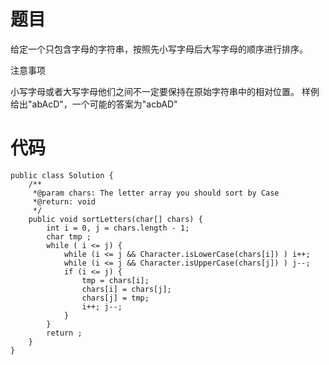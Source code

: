 # 题目
给定一个只包含字母的字符串，按照先小写字母后大写字母的顺序进行排序。

 注意事项

小写字母或者大写字母他们之间不一定要保持在原始字符串中的相对位置。
样例
给出"abAcD"，一个可能的答案为"acbAD"

# 代码
```
public class Solution {
    /** 
     *@param chars: The letter array you should sort by Case
     *@return: void
     */
    public void sortLetters(char[] chars) {
        int i = 0, j = chars.length - 1;
		char tmp ;
		while ( i <= j) {
			while (i <= j && Character.isLowerCase(chars[i]) ) i++;
			while (i <= j && Character.isUpperCase(chars[j]) ) j--;
			if (i <= j) {
				tmp = chars[i];
				chars[i] = chars[j];
				chars[j] = tmp;
				i++; j--;
			}
		}
		return ;
    }
}
```
